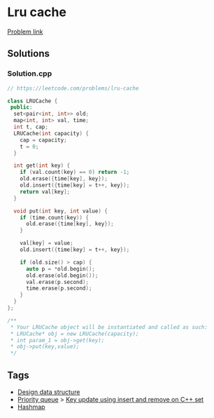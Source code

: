 # Lru cache

[Problem link](https://leetcode.com/problems/lru-cache)

## Solutions


### Solution.cpp
```cpp
// https://leetcode.com/problems/lru-cache

class LRUCache {
 public:
  set<pair<int, int>> old;
  map<int, int> val, time;
  int t, cap;
  LRUCache(int capacity) {
    cap = capacity;
    t = 0;
  }

  int get(int key) {
    if (val.count(key) == 0) return -1;
    old.erase({time[key], key});
    old.insert({time[key] = t++, key});
    return val[key];
  }

  void put(int key, int value) {
    if (time.count(key)) {
      old.erase({time[key], key});
    }

    val[key] = value;
    old.insert({time[key] = t++, key});

    if (old.size() > cap) {
      auto p = *old.begin();
      old.erase(old.begin());
      val.erase(p.second);
      time.erase(p.second);
    }
  }
};

/**
 * Your LRUCache object will be instantiated and called as such:
 * LRUCache* obj = new LRUCache(capacity);
 * int param_1 = obj->get(key);
 * obj->put(key,value);
 */
```
## Tags

* [Design data structure](/README.md#Design_data_structure)
* [Priority queue](/README.md#Priority_queue) > [Key update using insert and remove on C++ set](/README.md#Priority_queue-Key_update_using_insert_and_remove_on_C___set)
* [Hashmap](/README.md#Hashmap)

